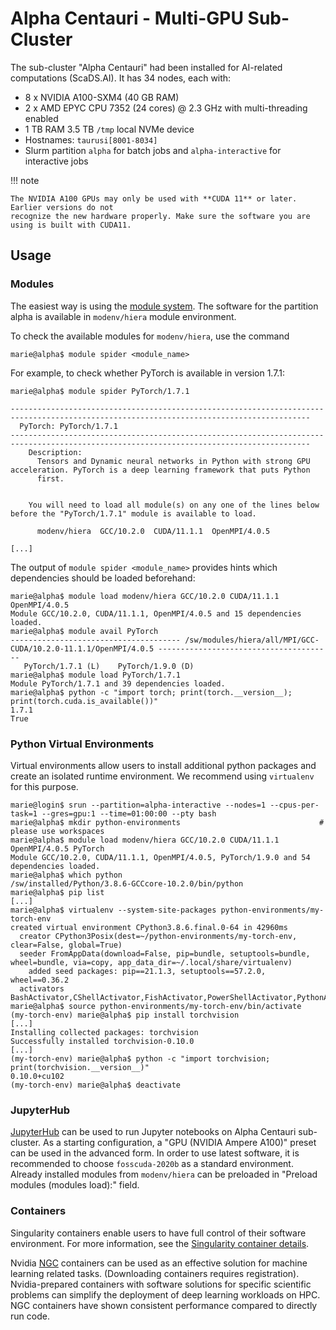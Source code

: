 # Alpha Centauri - Multi-GPU Sub-Cluster

The sub-cluster "Alpha Centauri" had been installed for AI-related computations (ScaDS.AI).
It has 34 nodes, each with:

* 8 x NVIDIA A100-SXM4 (40 GB RAM)
* 2 x AMD EPYC CPU 7352 (24 cores) @ 2.3 GHz with multi-threading enabled
* 1 TB RAM 3.5 TB `/tmp` local NVMe device
* Hostnames: `taurusi[8001-8034]`
* Slurm partition `alpha` for batch jobs and `alpha-interactive` for interactive jobs

!!! note

    The NVIDIA A100 GPUs may only be used with **CUDA 11** or later. Earlier versions do not
    recognize the new hardware properly. Make sure the software you are using is built with CUDA11.

## Usage

### Modules

The easiest way is using the [module system](../software/modules.md).
The software for the partition alpha is available in `modenv/hiera` module environment.

To check the available modules for `modenv/hiera`, use the command

```console
marie@alpha$ module spider <module_name>
```

For example, to check whether PyTorch is available in version 1.7.1:

```console
marie@alpha$ module spider PyTorch/1.7.1

-----------------------------------------------------------------------------------------------------------------------------------------
  PyTorch: PyTorch/1.7.1
-----------------------------------------------------------------------------------------------------------------------------------------
    Description:
      Tensors and Dynamic neural networks in Python with strong GPU acceleration. PyTorch is a deep learning framework that puts Python
      first.


    You will need to load all module(s) on any one of the lines below before the "PyTorch/1.7.1" module is available to load.

      modenv/hiera  GCC/10.2.0  CUDA/11.1.1  OpenMPI/4.0.5

[...]
```

The output of `module spider <module_name>` provides hints which dependencies should be loaded beforehand:

```console
marie@alpha$ module load modenv/hiera GCC/10.2.0 CUDA/11.1.1 OpenMPI/4.0.5
Module GCC/10.2.0, CUDA/11.1.1, OpenMPI/4.0.5 and 15 dependencies loaded.
marie@alpha$ module avail PyTorch
-------------------------------------- /sw/modules/hiera/all/MPI/GCC-CUDA/10.2.0-11.1.1/OpenMPI/4.0.5 ---------------------------------------
   PyTorch/1.7.1 (L)    PyTorch/1.9.0 (D)
marie@alpha$ module load PyTorch/1.7.1
Module PyTorch/1.7.1 and 39 dependencies loaded.
marie@alpha$ python -c "import torch; print(torch.__version__); print(torch.cuda.is_available())"
1.7.1
True
```

### Python Virtual Environments

Virtual environments allow users to install additional python packages and create an isolated
runtime environment. We recommend using `virtualenv` for this purpose.

```console
marie@login$ srun --partition=alpha-interactive --nodes=1 --cpus-per-task=1 --gres=gpu:1 --time=01:00:00 --pty bash
marie@alpha$ mkdir python-environments                               # please use workspaces
marie@alpha$ module load modenv/hiera GCC/10.2.0 CUDA/11.1.1 OpenMPI/4.0.5 PyTorch
Module GCC/10.2.0, CUDA/11.1.1, OpenMPI/4.0.5, PyTorch/1.9.0 and 54 dependencies loaded.
marie@alpha$ which python
/sw/installed/Python/3.8.6-GCCcore-10.2.0/bin/python
marie@alpha$ pip list
[...]
marie@alpha$ virtualenv --system-site-packages python-environments/my-torch-env
created virtual environment CPython3.8.6.final.0-64 in 42960ms
  creator CPython3Posix(dest=~/python-environments/my-torch-env, clear=False, global=True)
  seeder FromAppData(download=False, pip=bundle, setuptools=bundle, wheel=bundle, via=copy, app_data_dir=~/.local/share/virtualenv)
    added seed packages: pip==21.1.3, setuptools==57.2.0, wheel==0.36.2
  activators BashActivator,CShellActivator,FishActivator,PowerShellActivator,PythonActivator,XonshActivator
marie@alpha$ source python-environments/my-torch-env/bin/activate
(my-torch-env) marie@alpha$ pip install torchvision
[...]
Installing collected packages: torchvision
Successfully installed torchvision-0.10.0
[...]
(my-torch-env) marie@alpha$ python -c "import torchvision; print(torchvision.__version__)"
0.10.0+cu102
(my-torch-env) marie@alpha$ deactivate
```

### JupyterHub

[JupyterHub](../access/jupyterhub.md) can be used to run Jupyter notebooks on Alpha Centauri
sub-cluster. As a starting configuration, a "GPU (NVIDIA Ampere A100)" preset can be used
in the advanced form. In order to use latest software, it is recommended to choose
`fosscuda-2020b` as a standard environment. Already installed modules from `modenv/hiera`
can be preloaded in "Preload modules (modules load):" field.

### Containers

Singularity containers enable users to have full control of their software environment.
For more information, see the [Singularity container details](../software/containers.md).

Nvidia
[NGC](https://developer.nvidia.com/blog/how-to-run-ngc-deep-learning-containers-with-singularity/)
containers can be used as an effective solution for machine learning related tasks. (Downloading
containers requires registration). Nvidia-prepared containers with software solutions for specific
scientific problems can simplify the deployment of deep learning workloads on HPC. NGC containers
have shown consistent performance compared to directly run code.
